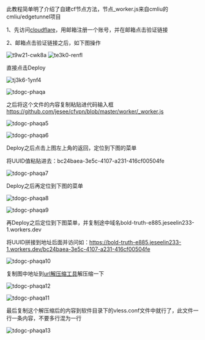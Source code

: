 此教程简单明了介绍了自建cf节点方法，节点_worker.js来自cmliu的cmliu/edgetunnel项目

1、先访问[cloudflare](https://dash.cloudflare.com/login)，用邮箱注册一个账号，并在邮箱点击验证链接

2、邮箱点击验证链接之后，如下图操作


![t9w21-cwk8a](./images-create-cloudflare/1.png)
![te3k0-renfl](./images-create-cloudflare/2.png)

直接点击Deploy

![tj3k6-1ynf4](./images-create-cloudflare/3.png)

![tdogc-phaqa](./images-create-cloudflare/4.png)

之后将这个文件的内容复制粘贴进代码输入框
https://github.com/jesee/cfvpn/blob/master/worker/_worker.js

![tdogc-phaqa5](./images-create-cloudflare/5.png)

![tdogc-phaqa6](./images-create-cloudflare/6.png)

Deploy之后点击上图左上角的返回，定位到下图的菜单

将UUID值粘贴进去：bc24baea-3e5c-4107-a231-416cf00504fe

![tdogc-phaqa7](./images-create-cloudflare/7.png)

Deploy之后再定位到下图的菜单

![tdogc-phaqa8](./images-create-cloudflare/8.png)

![tdogc-phaqa9](./images-create-cloudflare/9.png)

再Deploy之后定位到下图菜单，并复制途中域名bold-truth-e885.jeseelin233-1.workers.dev

将UUID拼接到地址后面并访问如：https://bold-truth-e885.jeseelin233-1.workers.dev/bc24baea-3e5c-4107-a231-416cf00504fe

![tdogc-phaqa10](./images-create-cloudflare/10.png)

复制图中地址到[url解压缩工具](https://www.bejson.com/enc/urlencode/)解压缩一下

![tdogc-phaqa12](./images-create-cloudflare/12.png)

![tdogc-phaqa11](./images-create-cloudflare/11.png)

最后复制这个解压缩后的内容到软件目录下的vless.conf文件中就行了，此文件一行一条内容，不要多行混为一行

![tdogc-phaqa13](./images-create-cloudflare/13.png)
